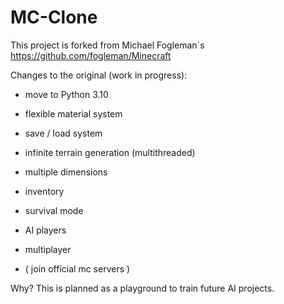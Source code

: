 # MC-Clone

This project is forked from Michael Fogleman´s
https://github.com/fogleman/Minecraft

Changes to the original (work in progress):

+ move to Python 3.10
+ flexible material system
+ save / load system
+ infinite terrain generation (multithreaded)
+ multiple dimensions
+ inventory
+ survival mode
+ AI players
+ multiplayer

+ ( join official mc servers )

Why? This is planned as a playground to train future AI projects.